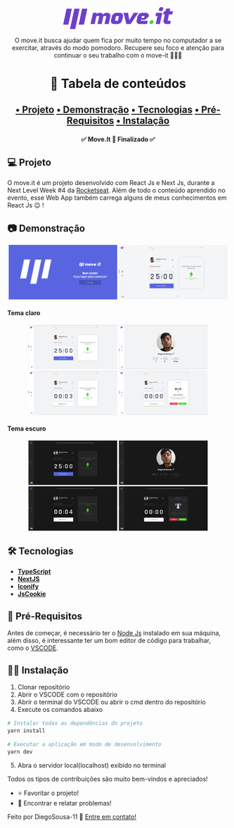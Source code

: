 <p align="center">
    <img width="250px" alt="Logo" title="Logo" src="./public/logo-full.svg"/>
    <p align="center">O move.it busca ajudar quem fica por muito tempo no computador a se exercitar, através do
    modo pomodoro. Recupere seu foco e atenção para continuar o seu trabalho com o move-it 🏃🏻🚀</p>
</p>

<h1 align="center">📌 Tabela de conteúdos<h2>
<p align="center">
    <a href="#computer-projeto">• Projeto</a>
    <a href="#camera-demonstração">• Demonstração</a>
    <a href="#hammer_and_wrench-tecnologias">• Tecnologias</a>
    <a href="#link-pré-requisitos">• Pré-Requisitos</a>
    <a href="#technologist-instalação">• Instalação</a>
</p>

<h4 align="center"> 
	✅  Move.It 🚀 Finalizado  ✅
</h4>

## :computer: **Projeto**
O move.it é um projeto desenvolvido com React Js e Next Js, durante a Next Level Week #4 da <a href="https://www.rocketseat.com.br">Rocketseat</a>. Além de todo o conteúdo aprendido no evento, esse Web App também carrega alguns de meus conhecimentos em React Js :wink: !

## :camera: **Demonstração**

<p align="center">
    <img width="49%" alt="Tela_Inicial" title="Tela_Inicial" src="./public/examples/InitialScreen.gif"/>
    <img width="49%" alt="SwitchTheme" title="SwitchTheme" src="./public/examples/SwitchTheme.gif"/>
</p>

#### Tema claro
<p align="center">
    <img width="40%" alt="Home" title="Home" src="./public/examples/Home_Light.png"/>
    <img width="40%" alt="Profile" title="Profile" src="./public/examples/Profile_Light.png"/>
    <img width="40%" alt="ChallengeActive" title="ChallengeActive" src="./public/examples/ChallengeActive_Light.png"/>
    <img width="40%" alt="ChallengeCompleted" title="ChallengeCompleted" src="./public/examples/ChallengeCompleted_Light.png"/>
</p>

#### Tema escuro
<p align="center">
    <img width="40%" alt="Home" title="Home" src="./public/examples/Home_Dark.png"/>
    <img width="40%" alt="Profile" title="Profile" src="./public/examples/Profile_Dark.png"/>
    <img width="40%" alt="ChallengeActive" title="ChallengeActive" src="./public/examples/ChallengeActive_Dark.png"/>
    <img width="40%" alt="ChallengeCompleted" title="ChallengeCompleted" src="./public/examples/ChallengeCompleted_Dark.png"/>
</p>

## :hammer_and_wrench: **Tecnologias**
- **[TypeScript](https://www.typescriptlang.org/)**
- **[NextJS](https://nextjs.org/)**
- **[Iconify](https://iconify.design)**
- **[JsCookie](https://github.com/js-cookie/js-cookie)**

## :link: **Pré-Requisitos**
Antes de começar, é necessário ter o <a href="https://nodejs.org/pt-br">Node Js</a> instalado em sua máquina, além disso, é interessante ter um bom editor de código para trabalhar, como o <a href="https://code.visualstudio.com/Download">VSCODE</a>.

## :technologist: **Instalação**
1. Clonar repositório
2. Abrir o VSCODE com o repositório
3. Abrir o terminal do VSCODE ou abrir o cmd dentro do repositório
4. Execute os comandos abaixo
```sh
# Instalar todas as dependências do projeto
yarn install
```
```sh
# Executar a aplicação em modo de desenvolvimento
yarn dev
```
5. Abra o servidor local(localhost) exibido no terminal

Todos os tipos de contribuições são muito bem-vindos e apreciados!
- ⭐️ Favoritar o projeto!
- 🐛 Encontrar e relatar problemas!

Feito por DiegoSousa-11 👋 <a href="https://www.linkedin.com/in/diego-sousa-28003b209/">Entre em contato!</a>
